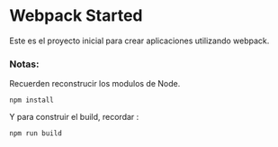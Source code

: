 # Webpack Started

Este es el proyecto inicial para crear aplicaciones utilizando webpack.

### Notas:
Recuerden reconstrucir los modulos de Node.

```
npm install 
```

Y para construir el build, recordar :

```
npm run build
```
